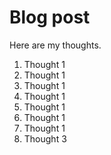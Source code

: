 # Blog post

Here are my thoughts.

1. Thought 1
1. Thought 1
1. Thought 1
1. Thought 1
1. Thought 1
1. Thought 1
1. Thought 1
1. Thought 3
